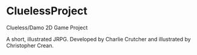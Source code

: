 # CluelessProject
Clueless/Damo 2D Game Project

A short, illustrated JRPG.
Developed by Charlie Crutcher and illustrated by Christopher Crean.
